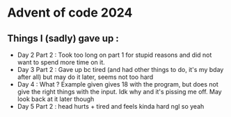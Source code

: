# Advent of code 2024

## Things I (sadly) gave up :

- Day 2 Part 2 : Took too long on part 1 for stupid reasons and did not want to spend more time on it.
- Day 3 Part 2 : Gave up bc tired (and had other things to do, it's my bday after all) but may do it later, seems not too hard
- Day 4 : What ? Example given gives 18 with the program, but does not give the right things with the input. Idk why and it's pissing me off. May look back at it later though
- Day 5 Part 2 : head hurts + tired and feels kinda hard ngl so yeah
